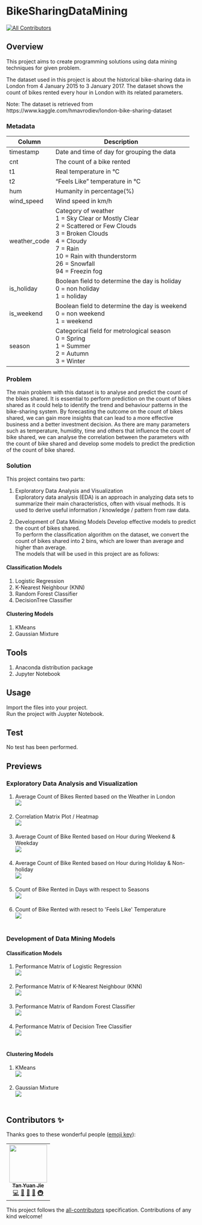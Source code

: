 # BikeSharingDataMining
<!-- ALL-CONTRIBUTORS-BADGE:START - Do not remove or modify this section -->
[![All Contributors](https://img.shields.io/badge/all_contributors-1-orange.svg?style=flat-square)](#contributors-)
<!-- ALL-CONTRIBUTORS-BADGE:END -->

## Overview
<p>This project aims to create programming solutions using data mining techniques for given problem.</p>

<p>The dataset used in this project is about the historical bike-sharing data in London from 4 January 2015 to 3 January 2017. The dataset shows the count of bikes rented every hour in London with its related parameters.</p>

<p>Note: The dataset is retrieved from https://www.kaggle.com/hmavrodiev/london-bike-sharing-dataset</p>

### Metadata
|     Column          |     Description                                                                                                                                                                                                       |
|---------------------|----------------------------------------------------------------------------------------------------------------------------------------------------------|
|     timestamp       |     Date and time of day for grouping the data                                                                                                                                                                        |
|     cnt             |     The count of a bike rented                                                                                                                                                                                        |
|     t1              |     Real temperature in °C                                                                                                                                                                                            |
|     t2              |     “Feels Like” temperature in °C                                                                                                                                                                                    |
|     hum             |     Humanity in percentage(%)                                                                                                                                                                                         |
|     wind_speed      |     Wind speed in km/h                                                                                                                                                                                                |
|     weather_code    |     Category of weather <br> 1 = Sky Clear or Mostly Clear <br> 2 = Scattered or Few Clouds <br> 3 = Broken Clouds <br> 4 = Cloudy <br> 7 = Rain <br> 10 = Rain with thunderstorm <br> 26 = Snowfall <br> 94 = Freezin fog    |
|     is_holiday      |     Boolean field to determine the day is holiday <br> 0 = non holiday <br> 1 = holiday |
|     is_weekend      |     Boolean field to determine the day is weekend <br> 0 = non weekend <br> 1 = weekend  |
|     season          |     Categorical field for metrological season <br> 0 = Spring <br> 1 = Summer <br> 2 = Autumn <br> 3 = Winter  |

### Problem
The main problem with this dataset is to analyse and predict the count of the bikes shared. It is essential to perform prediction on the count of bikes shared as it could help to identify the trend and behaviour patterns in the bike-sharing system. By forecasting the outcome on the count of bikes shared, we can gain more insights that can lead to a more effective business and a better investment decision. As there are many parameters such as temperature, humidity, time and others that influence the count of bike shared, we can analyse the correlation between the parameters with the count of bike shared and develop some models to predict the prediction of the count of bike shared.

### Solution
This project contains two parts:

1. Exploratory Data Analysis and Visualization<br>
Exploratory data analysis (EDA) is an approach in analyzing data sets to summarize their main characteristics, often with visual methods. It is used to derive useful information / knowledge / pattern from raw data.

2. Development of Data Mining Models
Develop effective models to predict the count of bikes shared.<br>
To perform the classification algorithm on the dataset, we convert the count of bikes shared into 2 bins, which are lower than average and higher than average.<br>
The models that will be used in this project are as follows:

#### Classification Models
1. Logistic Regression
2. K-Nearest Neighbour (KNN)
3. Random Forest Classifier
4. DecisionTree Classifier

#### Clustering Models
1. KMeans
2. Gaussian Mixture
  
## Tools
1. Anaconda distribution package
2. Jupyter Notebook

## Usage
Import the files into your project.<br>
Run the project with Juypter Notebook.

## Test
No test has been performed.

## Previews

### Exploratory Data Analysis and Visualization
1. Average Count of Bikes Rented based on the Weather in London <br> <img src="previews/BarGraph.png"><br><br>
2. Correlation Matrix Plot / Heatmap <br> <img src="previews/CorrelationHeatMap.png"><br><br>
3. Average Count of Bike Rented based on Hour during Weekend & Weekday <br> <img src="previews/PointPlot.png"><br><br>
4. Average Count of Bike Rented based on Hour during Holiday & Non-holiday <br> <img src="previews/LinePlot.png"><br><br>
5. Count of Bike Rented in Days with respect to Seasons <br> <img src="previews/BoxPlot&StripPlot.png"><br><br>
6. Count of Bike Rented with resect to 'Feels Like' Temperature <br> <img src="previews/RidgelinePlot.png"><br><br>
  
### Development of Data Mining Models

#### Classification Models
1. Performance Matrix of Logistic Regression <br> <img src="previews/LogisticRegression.png"><br><br>
2. Performance Matrix of K-Nearest Neighbour (KNN) <br> <img src="previews/KNN.png"><br><br>
3. Performance Matrix of Random Forest Classifier <br> <img src="previews/RandomForest.png"><br><br>
4. Performance Matrix of Decision Tree Classifier <br> <img src="previews/DecisionTree.png"><br><br>

#### Clustering Models
1. KMeans <br> <img src="previews/KMeans.png"><br><br>
2. Gaussian Mixture <br> <img src="previews/GaussianMixture.png"><br><br>

## Contributors ✨

Thanks goes to these wonderful people ([emoji key](https://allcontributors.org/docs/en/emoji-key)):

<!-- ALL-CONTRIBUTORS-LIST:START - Do not remove or modify this section -->
<!-- prettier-ignore-start -->
<!-- markdownlint-disable -->
<table>
  <tr>
    <td align="center"><a href="https://github.com/yuanjie8629"><img src="https://avatars.githubusercontent.com/u/86699785?v=4?s=100" width="100px;" alt=""/><br /><sub><b>Tan Yuan Jie</b></sub></a><br /><a href="https://github.com/yuanjie8629/BikeSharingDataMining/commits?author=yuanjie8629" title="Code">💻</a> <a href="#data-yuanjie8629" title="Data">🔣</a> <a href="https://github.com/yuanjie8629/BikeSharingDataMining/commits?author=yuanjie8629" title="Documentation">📖</a> <a href="#ideas-yuanjie8629" title="Ideas, Planning, & Feedback">🤔</a> <a href="#infra-yuanjie8629" title="Infrastructure (Hosting, Build-Tools, etc)">🚇</a></td>
  </tr>
</table>

<!-- markdownlint-restore -->
<!-- prettier-ignore-end -->

<!-- ALL-CONTRIBUTORS-LIST:END -->

This project follows the [all-contributors](https://github.com/all-contributors/all-contributors) specification. Contributions of any kind welcome!